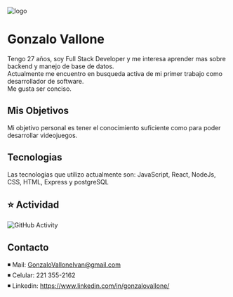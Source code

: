 ![logo](https://p4.wallpaperbetter.com/wallpaper/478/36/1021/video-game-sekiro-shadows-die-twice-samurai-hd-wallpaper-preview.jpg)
# Gonzalo Vallone
Tengo 27 años, soy Full Stack Developer y me interesa aprender mas sobre backend y manejo de base de datos.\
Actualmente me encuentro en busqueda activa de mi primer trabajo como desarrollador de software.\
Me gusta ser conciso.

## Mis Objetivos

Mi objetivo personal es tener el conocimiento suficiente como para poder desarrollar videojuegos.

## Tecnologias

Las tecnologias que utilizo actualmente son:
JavaScript, React, NodeJs, CSS, HTML, Express y postgreSQL

## :star: Actividad
![GitHub Activity](https://github-readme-streak-stats.herokuapp.com/?user=GonzaloIvanVallone)

## Contacto
◾ Mail: GonzaloValloneIvan@gmail.com\
◾ Celular: 221 355-2162\
◾ Linkedin: https://www.linkedin.com/in/gonzalovallone/
